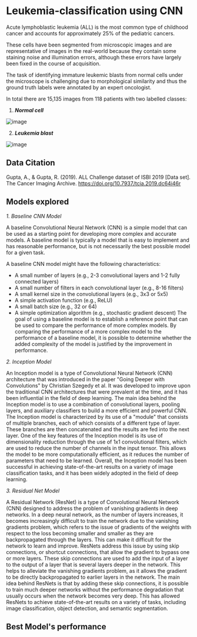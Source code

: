 # Leukemia-classification using CNN 

Acute lymphoblastic leukemia (ALL) is the most common type of childhood cancer and accounts for approximately 25% of the pediatric cancers.

These cells have been segmented from microscopic images and are representative of images in the real-world because they contain some staining noise and illumination errors, although these errors have largely been fixed in the course of acquisition.

The task of identifying immature leukemic blasts from normal cells under the microscope is challenging due to morphological similarity and thus the ground truth labels were annotated by an expert oncologist.

In total there are 15,135 images from 118 patients with two labelled classes:

1. ***Normal cell***

![image](https://user-images.githubusercontent.com/121529081/210246623-9cc0e959-b598-434f-9688-411a339d671b.png)

2. ***Leukemia blast***

![image](https://user-images.githubusercontent.com/121529081/210246335-7eb59369-4e98-4579-9ff3-523f78f2a23a.png)


## Data Citation
Gupta, A., & Gupta, R. (2019). ALL Challenge dataset of ISBI 2019 [Data set]. The Cancer Imaging Archive. https://doi.org/10.7937/tcia.2019.dc64i46r

## Models explored 
*1. Baseline CNN Model*

A baseline Convolutional Neural Network (CNN) is a simple model that can be used as a starting point for developing more complex and accurate models. A baseline model is typically a model that is easy to implement and has reasonable performance, but is not necessarily the best possible model for a given task.

A baseline CNN model might have the following characteristics:
- A small number of layers (e.g., 2-3 convolutional layers and 1-2 fully connected layers)
- A small number of filters in each convolutional layer (e.g., 8-16 filters)
- A small kernel size in the convolutional layers (e.g., 3x3 or 5x5)
- A simple activation function (e.g., ReLU)
- A small batch size (e.g., 32 or 64)
- A simple optimization algorithm (e.g., stochastic gradient descent)
The goal of using a baseline model is to establish a reference point that can be used to compare the performance of more complex models. By comparing the performance of a more complex model to the performance of a baseline model, it is possible to determine whether the added complexity of the model is justified by the improvement in performance.




*2. Inception Model*

An Inception model is a type of Convolutional Neural Network (CNN) architecture that was introduced in the paper "Going Deeper with Convolutions" by Christian Szegedy et al. It was developed to improve upon the traditional CNN architectures that were prevalent at the time, and it has been influential in the field of deep learning.
The main idea behind the Inception model is to use a combination of convolutional layers, pooling layers, and auxiliary classifiers to build a more efficient and powerful CNN. The Inception model is characterized by its use of a "module" that consists of multiple branches, each of which consists of a different type of layer. These branches are then concatenated and the results are fed into the next layer.
One of the key features of the Inception model is its use of dimensionality reduction through the use of 1x1 convolutional filters, which are used to reduce the number of channels in the input tensor. This allows the model to be more computationally efficient, as it reduces the number of parameters that need to be learned.
Overall, the Inception model has been successful in achieving state-of-the-art results on a variety of image classification tasks, and it has been widely adopted in the field of deep learning.

*3. Residual Net Model*

A Residual Network (ResNet) is a type of Convolutional Neural Network (CNN) designed to address the problem of vanishing gradients in deep networks. In a deep neural network, as the number of layers increases, it becomes increasingly difficult to train the network due to the vanishing gradients problem, which refers to the issue of gradients of the weights with respect to the loss becoming smaller and smaller as they are backpropagated through the layers. This can make it difficult for the network to learn and improve.
ResNets address this issue by using skip connections, or shortcut connections, that allow the gradient to bypass one or more layers. These skip connections are used to add the input of a layer to the output of a layer that is several layers deeper in the network. This helps to alleviate the vanishing gradients problem, as it allows the gradient to be directly backpropagated to earlier layers in the network.
The main idea behind ResNets is that by adding these skip connections, it is possible to train much deeper networks without the performance degradation that usually occurs when the network becomes very deep. This has allowed ResNets to achieve state-of-the-art results on a variety of tasks, including image classification, object detection, and semantic segmentation.






## Best Model's performance

